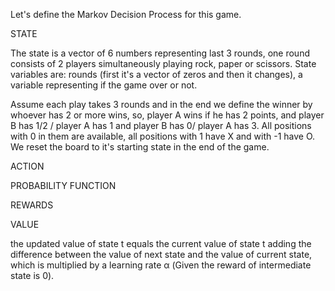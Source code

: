 
Let's define the Markov Decision Process for this game.



STATE

The state is a vector of 6 numbers representing last 3 rounds, one round consists of 2 players simultaneously playing rock, paper or scissors.
State variables are: rounds (first it's a vector of zeros and then it changes), a variable representing if the game over or not.

Assume each play takes 3 rounds and in the end we define the winner by whoever has 2 or more wins, so, player A wins if he has 2 points, and player B
has 1/2 / player A has 1 and player B has 0/ player A has 3.
All positions with 0 in them are available, all positions with 1 have X and with -1 have O.
We reset the board to it's starting state in the end of the game.

ACTION



PROBABILITY FUNCTION



REWARDS



VALUE

the updated value of state t equals the current value of state t adding the difference between the value of next state and the value of current state, which is multiplied by a learning rate α
(Given the reward of intermediate state is 0).
